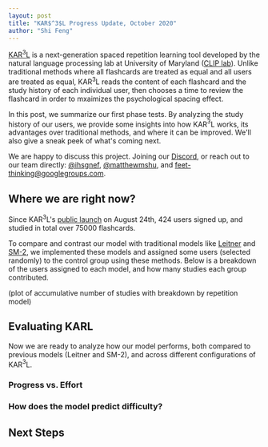 ```yaml
---
layout: post
title: "KAR$^3$L Progress Update, October 2020"
author: "Shi Feng"
---
```


<head>
  <meta charset="utf-8">
  <script src="https://cdn.jsdelivr.net/npm/vega@5"></script>
	<script src="https://cdn.jsdelivr.net/npm/vega-lite@4"></script>
	<script src="https://cdn.jsdelivr.net/npm/vega-embed@6"></script>
</head>

[KAR$^3$L](http://karl.qanta.org/) is a next-generation spaced repetition learning tool developed by the natural language processing lab at University of Maryland ([CLIP lab](https://wiki.umiacs.umd.edu/clip/index.php/Main_Page)). Unlike traditional methods where all flashcards are treated as equal and all users are treated as equal, KAR$^3$L reads the content of each flashcard and the study history of each individual user, then chooses a time to review the flashcard in order to mxaimizes the psychological spacing effect.

In this post, we summarize our first phase tests. By analyzing the study history of our users, we provide some insights into how KAR$^3$L works, its advantages over traditional methods, and where it can be improved. We'll also give a sneak peek of what's coming next.

We are happy to discuss this project. Joining our [Discord](https://discord.com/invite/PTfEmHd), or reach out to our team directly: [@ihsgnef](https://twitter.com/ihsgnef), [@matthewmshu](https://twitter.com/@matthewmshu), and [feet-thinking@googlegroups.com](feet-thinking@googlegroups.com).

## Where we are right now?

Since KAR$^3$L's [public launch](https://hsquizbowl.org/forums/viewtopic.php?f=123&p=379140&sid=8ae602e914bc1e56736a07030176c718) on August 24th, 424 users signed up, and studied in total over 75000 flashcards.

<div id="n_users_and_n_facts"></div>

To compare and contrast our model with traditional models like [Leitner](https://en.wikipedia.org/wiki/Leitner_system) and [SM-2](https://en.wikipedia.org/wiki/SuperMemo), we implemented these models and assigned some users (selected randomly) to the control group using these methods. Below is a breakdown of the users assigned to each model, and how many studies each group contributed.

(plot of accumulative number of studies with breakdown by repetition model)

## Evaluating KARL

Now we are ready to analyze how our model performs, both compared to previous models (Leitner and SM-2), and across different configurations of KAR$^3$L.

### Progress vs. Effort

<div id="45_user_level_vs_effort"></div>

### How does the model predict difficulty?

## Next Steps

<script type="text/javascript">
  vegaEmbed('#n_users_and_n_facts', "https://raw.githubusercontent.com/ihsgnef/ihsgnef.github.io/master/images/n_users_and_n_facts.json").catch(console.error);
  vegaEmbed('#45_user_level_vs_effort', "https://raw.githubusercontent.com/ihsgnef/ihsgnef.github.io/master/images/45_user_level_vs_effort.json").catch(console.error);
</script>

